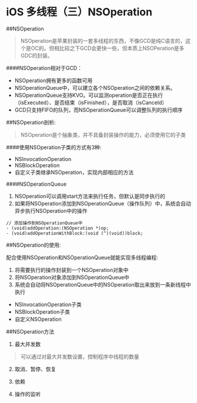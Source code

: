 # iOS 多线程（三）NSOperation

##NSOperation

> NSOperation是苹果封装的一套多线程的东西，不像GCD是纯C语言的，这个是OC的。但相比较之下GCD会更快一些，但本质上NSOPeration是多GDC的封装。

####NSOperation相对于GCD：
 - NSOperation拥有更多的函数可用
 - NSOperationQueue中，可以建立各个NSOperation之间的依赖关系。
 - NSOperationQueue支持KVO。可以监测operation是否正在执行（isExecuted）、是否结束（isFinished），是否取消（isCanceld）
 - GCD只支持FIFO的队列，而NSOperationQueue可以调整队列的执行顺序

##NSOperation剖析:

> NSOperation是个抽象类，并不具备封装操作的能力，必须使用它的子类

####使用NSOperation子类的方式有3种:
 - NSInvocationOperation
 - NSBlockOperation
 - 自定义子类继承NSOperation，实现内部相应的方法

####NSOperationQueue
 1. NSOperation可以调用start方法来执行任务，但默认是同步执行的
 2. 如果将NSOperation添加到NSOperationQueue（操作队列）中，系统会自动异步执行NSOperation中的操作
 ```
 // 添加操作到NSOperationQueue中
- (void)addOperation:(NSOperation *)op;
- (void)addOperationWithBlock:(void (^)(void))block;
 ```


##NSOperation的使用:

配合使用NSOperation和NSOperationQueue就能实现多线程编程:
 1. 将需要执行的操作封装到一个NSOperation对象中
 2. 将NSOperation对象添加到NSOperationQueue中
 3. 系统会自动将NSOperationQueue中的NSOperation取出来放到一条新线程中执行


 - NSInvocationOperation子类
 - NSBlockOperation子类
 - 自定义NSOperation


##NSOperation方法

 1. 最大并发数

 > 可以通过对最大并发数设置，控制程序中线程的数量

 2. 取消、暂停、恢复

 3. 依赖

 4. 操作的监听